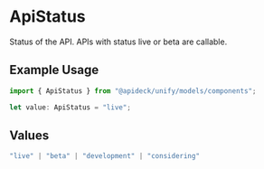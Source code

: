 # ApiStatus

Status of the API. APIs with status live or beta are callable.

## Example Usage

```typescript
import { ApiStatus } from "@apideck/unify/models/components";

let value: ApiStatus = "live";
```

## Values

```typescript
"live" | "beta" | "development" | "considering"
```